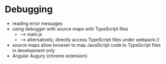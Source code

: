 # Debugging
* reading error messages
* using debugger with source maps with TypeScript files
  * --> main.js
  * --> alternatively, directly access TypeScript files under webpack://
* source maps allow browser to map JavaScript code to TypeScript files in development only
* Angular Augury (chrome extension)